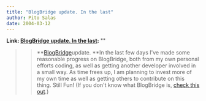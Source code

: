 ```yaml
---
title: "BlogBridge update. In the last"
author: Pito Salas
date: 2004-03-12
---
```


**Link: [BlogBridge update. In the last](None):** ""


>>

>> **[BlogBridge](<http://www.blogbridge.com>)update. **In the last few days
I've made some reasonable progress on BlogBridge, both from my own personal
efforts coding, as well as getting another developer involved in a small way.
As time frees up, I am planning to invest more of my own time as well as
getting others to contribute on this thing. Still Fun! (If you don't know what
BlogBridge is, [check this out](<http://www.blogbridge.com>).)


